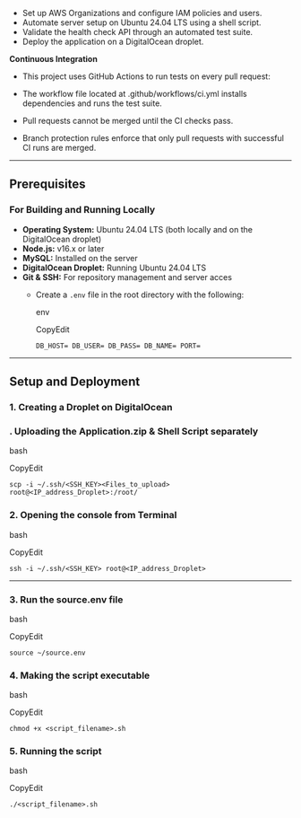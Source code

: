 - Set up AWS Organizations and configure IAM policies and users.
- Automate server setup on Ubuntu 24.04 LTS using a shell script.
- Validate the health check API through an automated test suite.
- Deploy the application on a DigitalOcean droplet.

**Continuous Integration**

- This project uses GitHub Actions to run tests on every pull request:

- The workflow file located at .github/workflows/ci.yml installs dependencies and runs the test suite.
- Pull requests cannot be merged until the CI checks pass.
- Branch protection rules enforce that only pull requests with successful CI runs are merged.

* * * * *

**Prerequisites**
-----------------

### **For Building and Running Locally**

- **Operating System:** Ubuntu 24.04 LTS (both locally and on the DigitalOcean droplet)
- **Node.js:** v16.x or later
- **MySQL:** Installed on the server
- **DigitalOcean Droplet:** Running Ubuntu 24.04 LTS
- **Git & SSH:** For repository management and server acces
    -   Create a `.env` file in the root directory with the following:

        env

        CopyEdit

        `DB_HOST=
        DB_USER=
        DB_PASS=
        DB_NAME=
        PORT=`

* * * * *

**Setup and Deployment**
------------------------

### **1\. Creating a Droplet on DigitalOcean**

### **\. Uploading the Application.zip & Shell Script separately**

bash

CopyEdit

`scp -i ~/.ssh/<SSH_KEY><Files_to_upload> root@<IP_address_Droplet>:/root/`

### **2\. Opening the console from Terminal**

bash

CopyEdit

`ssh -i ~/.ssh/<SSH_KEY> root@<IP_address_Droplet>`

* * * * *

### **3\. Run the source.env file**

bash

CopyEdit

`source ~/source.env`

### **4\. Making the script executable**

bash

CopyEdit

`chmod +x <script_filename>.sh`

### **5\. Running the script**

bash

CopyEdit

`./<script_filename>.sh`
